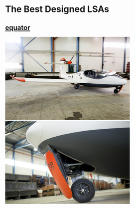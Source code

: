 # The Best Designed LSAs #
## [equator](https://www.equatoraircraft.com/) ##
<img src="./052A4065m.jpg" width = "400"/>
<img src="./052A4205m.jpg" width = "400" div align=right/>
